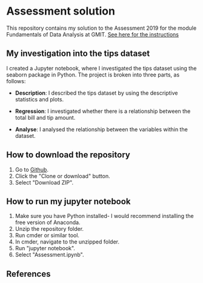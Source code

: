 # Assessment solution

This repository contains my solution to the Assessment 2019 for the module Fundamentals of Data Analysis at GMIT.
[See here for the instructions](https://github.com/ianmcloughlin/project-2019-fundda/raw/master/project.pdf)

## My investigation into the tips dataset

I created a Jupyter notebook, where I investigated the tips dataset using the seaborn package in Python. The project is broken into three parts, as follows:

*  **Description**: I described the tips dataset by using the descriptive statistics and plots.

* **Regression**: I investigated whether there is a relationship between the total bill and tip amount.

* **Analyse**: I analysed the relationship between the
variables within the dataset.

## How to download the repository

1. Go to [Github](https://github.com/amacuga/fundamentals-assessment).
2. Click the "Clone or download" button.
3. Select "Download ZIP".

## How to run my jupyter notebook

1. Make sure you have Python installed- I would recommend installing the free version of Anaconda.
2. Unzip the repository folder.
2. Run cmder or similar tool.
3. In cmder, navigate to the unzipped folder.
4. Run "jupyter notebook".
5. Select "Assessment.ipynb".

## References
